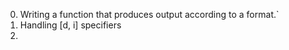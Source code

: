 0. Writing a function that produces output according to a format.`
1. Handling [d, i] specifiers
2.
